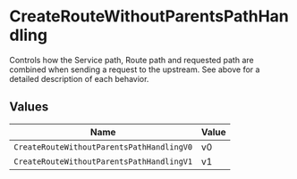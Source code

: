 # CreateRouteWithoutParentsPathHandling

Controls how the Service path, Route path and requested path are combined when sending a request to the upstream. See above for a detailed description of each behavior.


## Values

| Name                                      | Value                                     |
| ----------------------------------------- | ----------------------------------------- |
| `CreateRouteWithoutParentsPathHandlingV0` | v0                                        |
| `CreateRouteWithoutParentsPathHandlingV1` | v1                                        |